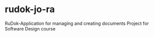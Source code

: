 # rudok-jo-ra
RuDok-Application for managing and creating documents
Project for Software Design course
